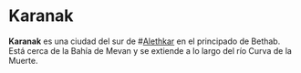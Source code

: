 # Karanak

**Karanak** es una ciudad del sur de #[Alethkar](locations/alethkar) en el principado de Bethab. Está cerca de la Bahía de Mevan y se extiende a lo largo del río Curva de la Muerte. 
